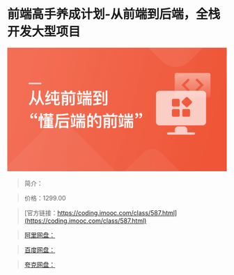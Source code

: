 # 前端高手养成计划-从前端到后端，全栈开发大型项目

![img](../../assets/62a83db409bda32905400304.png)

> 简介：

> 价格：1299.00

> [官方链接：https://coding.imooc.com/class/587.html](https://coding.imooc.com/class/587.html)

> [阿里网盘：]()

> [百度网盘：]()

> [夸克网盘：]()
